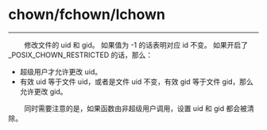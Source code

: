 # chown/fchown/lchown
***

&emsp;&emsp;
修改文件的 uid 和 gid。
如果值为 -1 的话表明对应 id 不变。
如果开启了 \_POSIX\_CHOWN\_RESTRICTED 的话，那么：

+ 超级用户才允许更改 uid。
+ 有效 uid 等于文件 uid，或者是文件 uid 不变，有效 gid 等于文件 gid，那么允许更改 gid。

&emsp;&emsp;
同时需要注意的是，如果函数由非超级用户调用，设置 uid 和 gid 都会被清除。